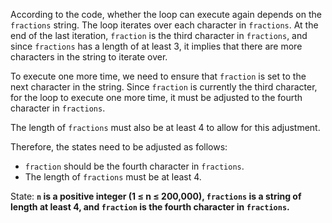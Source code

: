 According to the code, whether the loop can execute again depends on the `fractions` string. The loop iterates over each character in `fractions`. At the end of the last iteration, `fraction` is the third character in `fractions`, and since `fractions` has a length of at least 3, it implies that there are more characters in the string to iterate over. 

To execute one more time, we need to ensure that `fraction` is set to the next character in the string. Since `fraction` is currently the third character, for the loop to execute one more time, it must be adjusted to the fourth character in `fractions`. 

The length of `fractions` must also be at least 4 to allow for this adjustment. 

Therefore, the states need to be adjusted as follows:
- `fraction` should be the fourth character in `fractions`.
- The length of `fractions` must be at least 4.

State: **`n` is a positive integer (1 ≤ n ≤ 200,000), `fractions` is a string of length at least 4, and `fraction` is the fourth character in `fractions`.**